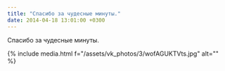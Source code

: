 ```yaml
---
title: "Спасибо за чудесные минуты."
date: 2014-04-18 13:01:00 +0300
---
```


Спасибо за чудесные минуты.

{% include media.html f="/assets/vk_photos/3/wofAGUKTVts.jpg" alt="" %}
